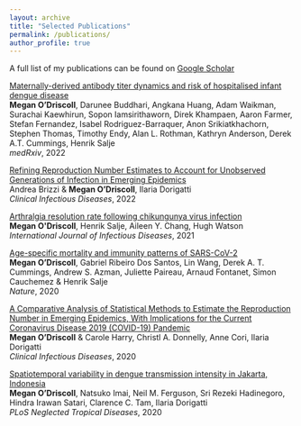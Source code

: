 ```yaml
---
layout: archive
title: "Selected Publications"
permalink: /publications/
author_profile: true
---
```


A full list of my publications can be found on [Google Scholar](https://scholar.google.com/citations?view_op=list_works&hl=en&hl=en&user=jO9mCIMAAAAJ)  
  
[Maternally-derived antibody titer dynamics and risk of hospitalised infant dengue disease](https://www.medrxiv.org/content/10.1101/2022.11.18.22282500v1)  
**Megan O’Driscoll**, Darunee Buddhari, Angkana Huang, Adam Waikman, Surachai Kaewhirun, Sopon Iamsirithaworn, Direk Khampaen, Aaron Farmer, Stefan Fernandez, Isabel Rodriguez-Barraquer, Anon Srikiatkhachorn, Stephen Thomas, Timothy Endy, Alan L. Rothman, Kathryn Anderson, Derek A.T. Cummings, Henrik Salje  
*medRxiv*, 2022
  
[Refining Reproduction Number Estimates to Account for Unobserved Generations of Infection in Emerging Epidemics](https://academic.oup.com/cid/article/75/1/e114/6530349)  
Andrea Brizzi & **Megan O’Driscoll**, Ilaria Dorigatti    
*Clinical Infectious Diseases*, 2022  
   
[Arthralgia resolution rate following chikungunya virus infection](https://www.sciencedirect.com/science/article/pii/S1201971221006998)  
**Megan O'Driscoll**, Henrik Salje, Aileen Y. Chang, Hugh Watson  
*International Journal of Infectious Diseases*, 2021  
  
[Age-specific mortality and immunity patterns of SARS-CoV-2](https://www.nature.com/articles/s41586-020-2918-0)  
**Megan O’Driscoll**, Gabriel Ribeiro Dos Santos, Lin Wang, Derek A. T. Cummings, Andrew S. Azman, Juliette Paireau, Arnaud Fontanet, Simon Cauchemez & Henrik Salje  
*Nature*, 2020  
  
  [A Comparative Analysis of Statistical Methods to Estimate the Reproduction Number in Emerging Epidemics, With Implications for the Current Coronavirus Disease 2019 (COVID-19) Pandemic](https://academic.oup.com/cid/article/73/1/e215/5932264)  
  **Megan O’Driscoll** & Carole Harry, Christl A. Donnelly, Anne Cori, Ilaria Dorigatti  
  *Clinical Infectious Diseases*, 2020  
  
  [Spatiotemporal variability in dengue transmission intensity in Jakarta, Indonesia](https://journals.plos.org/plosntds/article?id=10.1371/journal.pntd.0008102)  
  **Megan O’Driscoll**, Natsuko Imai, Neil M. Ferguson, Sri Rezeki Hadinegoro, Hindra Irawan Satari, Clarence C. Tam, Ilaria Dorigatti  
  *PLoS Neglected Tropical Diseases*, 2020
